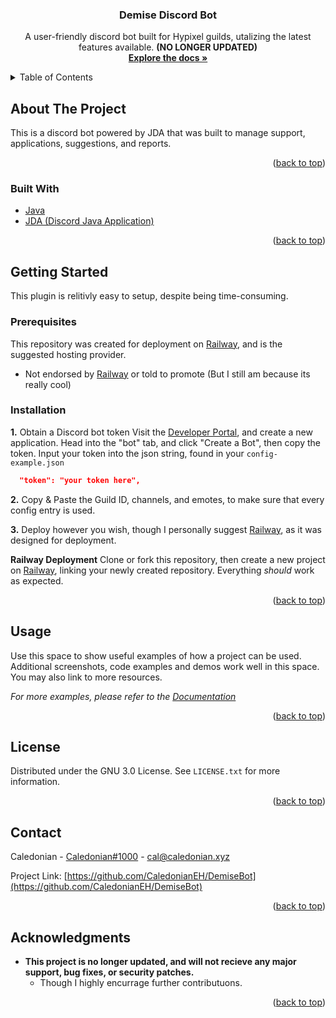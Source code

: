 <div id="top"></div>
<!-- PROJECT LOGO -->

<h3 align="center">Demise Discord Bot</h3>

  <p align="center">
    A user-friendly discord bot built for Hypixel guilds, utalizing the latest features available. <b>(NO LONGER UPDATED)</b>
    <br />
    <a href="https://wiki.caledonian.xyz/demise"><strong>Explore the docs »</strong></a>
    <br />
  </p>
</div>



<!-- TABLE OF CONTENTS -->
<details>
  <summary>Table of Contents</summary>
  <ol>
    <li>
      <a href="#about-the-project">About The Project</a>
      <ul>
        <li><a href="#built-with">Built With</a></li>
      </ul>
    </li>
    <li>
      <a href="#getting-started">Getting Started</a>
      <ul>
        <li><a href="#prerequisites">Prerequisites</a></li>
        <li><a href="#installation">Installation</a></li>
      </ul>
    </li>
    <li><a href="#usage">Usage</a></li>
    <li><a href="#license">License</a></li>
    <li><a href="#contact">Contact</a></li>
    <li><a href="#acknowledgments">Acknowledgments</a></li>
  </ol>
</details>



<!-- ABOUT THE PROJECT -->
## About The Project

This is a discord bot powered by JDA that was built to manage support, applications, suggestions, and reports.

<p align="right">(<a href="#top">back to top</a>)</p>



### Built With

* [Java](https://www.java.com/en/)
* [JDA (Discord Java Application)](https://github.com/DV8FromTheWorld/JDA)

<p align="right">(<a href="#top">back to top</a>)</p>



<!-- GETTING STARTED -->
## Getting Started

This plugin is relitivly easy to setup, despite being time-consuming. 

### Prerequisites

This repository was created for deployment on [Railway](https://railway.app/), and is the suggested hosting provider.
* Not endorsed by [Railway](https://railway.app/) or told to promote (But I still am because its really cool)

### Installation

**1.** Obtain a Discord bot token
  Visit the [Developer Portal](https://discord.com/developers/applications), and create a new application. Head into the "bot" tab, and click "Create a Bot", then copy the token. Input your token into the json string, found in your ``config-example.json``
  
  ```json
    "token": "your token here",
  ```

**2.** Copy & Paste the Guild ID, channels, and emotes, to make sure that every config entry is used.

**3.** Deploy however you wish, though I personally suggest [Railway](https://railway.app/), as it was designed for deployment.

**Railway Deployment**
Clone or fork this repository, then create a new project on [Railway](https://railway.app/), linking your newly created repository. Everything _should_ work as expected.

<p align="right">(<a href="#top">back to top</a>)</p>

<!-- USAGE EXAMPLES -->
## Usage

Use this space to show useful examples of how a project can be used. Additional screenshots, code examples and demos work well in this space. You may also link to more resources.

_For more examples, please refer to the [Documentation](https://example.com)_

<p align="right">(<a href="#top">back to top</a>)</p>

<!-- LICENSE -->
## License

Distributed under the GNU 3.0 License. See `LICENSE.txt` for more information.

<p align="right">(<a href="#top">back to top</a>)</p>

<!-- CONTACT -->
## Contact

Caledonian - [Caledonian#1000](https://discord.com) - cal@caledonian.xyz

Project Link: [https://github.com/CaledonianEH/DemiseBot](https://github.com/CaledonianEH/DemiseBot)

<p align="right">(<a href="#top">back to top</a>)</p>



<!-- ACKNOWLEDGMENTS -->
## Acknowledgments

* **This project is no longer updated, and will not recieve any major support, bug fixes, or security patches.**
    * Though I highly encurrage further contributuons. 

<p align="right">(<a href="#top">back to top</a>)</p>
